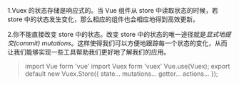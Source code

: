 1.Vuex 的状态存储是响应式的。当 Vue 组件从 store 中读取状态的时候，若 store 中的状态发生变化，那么相应的组件也会相应地得到高效更新。

2.你不能直接改变 store 中的状态。改变 store 中的状态的唯一途径就是*显式地提交(commit) mutations*。这样使得我们可以方便地跟踪每一个状态的变化，从而让我们能够实现一些工具帮助我们更好地了解我们的应用。
>
>    import Vue form 'vue'
>	 import Vuex form 'vuex'
>	 Vue.use(Vuex);
>	 export default new Vuex.Store({
>		state...
>		mutations...
>		getter...
>		actions...
>	 });